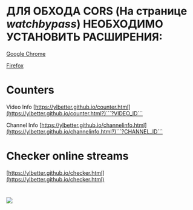 # ДЛЯ ОБХОДА CORS (На странице *watchbypass*) НЕОБХОДИМО УСТАНОВИТЬ РАСШИРЕНИЯ: 

[Google Chrome](https://chrome.google.com/webstore/detail/cors-freeiptv/fickmiiogfnojlhegfhkilcpefoophgi)

[Firefox](https://addons.mozilla.org/ru/firefox/addon/cors-everywhere/?utm_source=addons.mozilla.org&utm_medium=referral&utm_content=search)


# Counters 
Video Info
[https://ylbetter.github.io/counter.html](https://ylbetter.github.io/counter.html?)```?VIDEO_ID```

Channel Info
[https://ylbetter.github.io/channelinfo.html](https://ylbetter.github.io/channelinfo.html?)```?CHANNEL_ID```

# Checker online streams
[https://ylbetter.github.io/checker.html](https://ylbetter.github.io/checker.html)


#
![](https://camo.githubusercontent.com/5ba7a3530a3bf0cf2f2d8016c34576048da748a98f63ecaaf94377d3e5de1400/68747470733a2f2f66696c65732e636174626f782e6d6f652f7730757833682e706e67)
